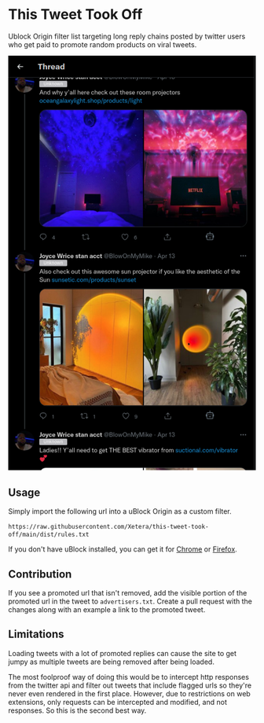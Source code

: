 # This Tweet Took Off

Ublock Origin filter list targeting long reply chains posted by twitter users who get paid to promote random products on viral tweets.

![](./example.png)

## Usage

Simply import the following url into a uBlock Origin as a custom filter.

```
https://raw.githubusercontent.com/Xetera/this-tweet-took-off/main/dist/rules.txt
```

If you don't have uBlock installed, you can get it for [Chrome](https://chrome.google.com/webstore/detail/ublock-origin/cjpalhdlnbpafiamejdnhcphjbkeiagm?hl=en) or [Firefox](https://addons.mozilla.org/en-US/firefox/addon/ublock-origin/).

## Contribution

If you see a promoted url that isn't removed, add the visible portion of the promoted url in the tweet to `advertisers.txt`. Create a pull request with the changes along with an example a link to the promoted tweet.

## Limitations

Loading tweets with a lot of promoted replies can cause the site to get jumpy as multiple tweets are being removed after being loaded.

The most foolproof way of doing this would be to intercept http responses from the twitter api and filter out tweets that include flagged urls so they're never even rendered in the first place. However, due to restrictions on web extensions, only requests can be intercepted and modified, and not responses. So this is the second best way.
